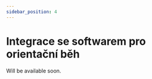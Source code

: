 ```yaml
---
sidebar_position: 4
---
```


# Integrace se softwarem pro orientační běh

Will be available soon.
